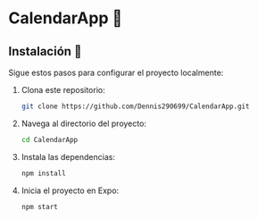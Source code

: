 # CalendarApp 📅

## Instalación 🔧

Sigue estos pasos para configurar el proyecto localmente:

1. Clona este repositorio:

   ```bash
   git clone https://github.com/Dennis290699/CalendarApp.git
   ```

2. Navega al directorio del proyecto:

   ```bash
   cd CalendarApp
   ```

3. Instala las dependencias:

   ```bash
   npm install
   ```

4. Inicia el proyecto en Expo:

   ```bash
   npm start
   ```